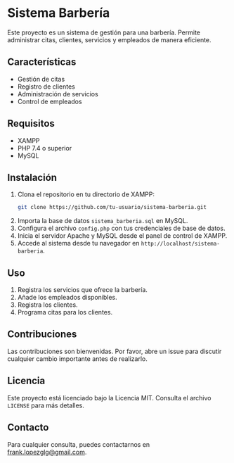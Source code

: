 # Sistema Barbería

Este proyecto es un sistema de gestión para una barbería. Permite administrar citas, clientes, servicios y empleados de manera eficiente.

## Características

- Gestión de citas
- Registro de clientes
- Administración de servicios
- Control de empleados

## Requisitos

- XAMPP
- PHP 7.4 o superior
- MySQL

## Instalación

1. Clona el repositorio en tu directorio de XAMPP:
   ```bash
   git clone https://github.com/tu-usuario/sistema-barberia.git
   ```
2. Importa la base de datos `sistema_barberia.sql` en MySQL.
3. Configura el archivo `config.php` con tus credenciales de base de datos.
4. Inicia el servidor Apache y MySQL desde el panel de control de XAMPP.
5. Accede al sistema desde tu navegador en `http://localhost/sistema-barberia`.

## Uso

1. Registra los servicios que ofrece la barbería.
2. Añade los empleados disponibles.
3. Registra los clientes.
4. Programa citas para los clientes.

## Contribuciones

Las contribuciones son bienvenidas. Por favor, abre un issue para discutir cualquier cambio importante antes de realizarlo.

## Licencia

Este proyecto está licenciado bajo la Licencia MIT. Consulta el archivo `LICENSE` para más detalles.

## Contacto

Para cualquier consulta, puedes contactarnos en [frank.lopezglg@gmail.com](mailto:correo@ejemplo.com).
